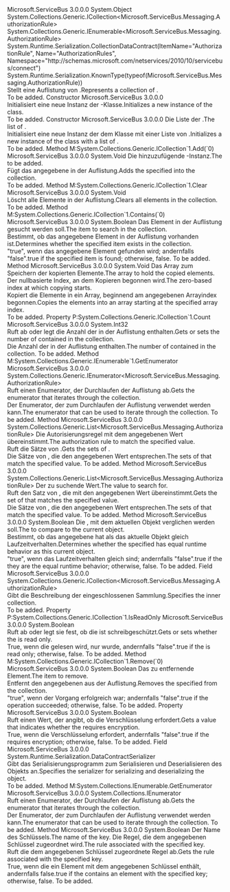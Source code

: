 <Type Name="AuthorizationRules" FullName="Microsoft.ServiceBus.Messaging.AuthorizationRules">
  <TypeSignature Language="C#" Value="public class AuthorizationRules : System.Collections.Generic.ICollection&lt;Microsoft.ServiceBus.Messaging.AuthorizationRule&gt;, System.Collections.Generic.IEnumerable&lt;Microsoft.ServiceBus.Messaging.AuthorizationRule&gt;" />
  <TypeSignature Language="ILAsm" Value=".class public auto ansi beforefieldinit AuthorizationRules extends System.Object implements class System.Collections.Generic.ICollection`1&lt;class Microsoft.ServiceBus.Messaging.AuthorizationRule&gt;, class System.Collections.Generic.IEnumerable`1&lt;class Microsoft.ServiceBus.Messaging.AuthorizationRule&gt;, class System.Collections.IEnumerable" />
  <TypeSignature Language="DocId" Value="T:Microsoft.ServiceBus.Messaging.AuthorizationRules" />
  <TypeSignature Language="VB.NET" Value="Public Class AuthorizationRules&#xA;Implements ICollection(Of AuthorizationRule), IEnumerable(Of AuthorizationRule)" />
  <TypeSignature Language="F#" Value="type AuthorizationRules = class&#xA;    interface ICollection&lt;AuthorizationRule&gt;&#xA;    interface seq&lt;AuthorizationRule&gt;&#xA;    interface IEnumerable" />
  <AssemblyInfo>
    <AssemblyName>Microsoft.ServiceBus</AssemblyName>
    <AssemblyVersion>3.0.0.0</AssemblyVersion>
  </AssemblyInfo>
  <Base>
    <BaseTypeName>System.Object</BaseTypeName>
  </Base>
  <Interfaces>
    <Interface>
      <InterfaceName>System.Collections.Generic.ICollection&lt;Microsoft.ServiceBus.Messaging.AuthorizationRule&gt;</InterfaceName>
    </Interface>
    <Interface>
      <InterfaceName>System.Collections.Generic.IEnumerable&lt;Microsoft.ServiceBus.Messaging.AuthorizationRule&gt;</InterfaceName>
    </Interface>
  </Interfaces>
  <Attributes>
    <Attribute>
      <AttributeName>System.Runtime.Serialization.CollectionDataContract(ItemName="AuthorizationRule", Name="AuthorizationRules", Namespace="http://schemas.microsoft.com/netservices/2010/10/servicebus/connect")</AttributeName>
    </Attribute>
    <Attribute>
      <AttributeName>System.Runtime.Serialization.KnownType(typeof(Microsoft.ServiceBus.Messaging.AuthorizationRule))</AttributeName>
    </Attribute>
  </Attributes>
  <Docs>
    <summary><span data-ttu-id="0a78c-101">Stellt eine Auflistung von <see cref="T:Microsoft.ServiceBus.Messaging.AuthorizationRule" />.</span><span class="sxs-lookup"><span data-stu-id="0a78c-101">Represents a collection of <see cref="T:Microsoft.ServiceBus.Messaging.AuthorizationRule" />.</span></span></summary>
    <remarks>To be added.</remarks>
  </Docs>
  <Members>
    <Member MemberName=".ctor">
      <MemberSignature Language="C#" Value="public AuthorizationRules ();" />
      <MemberSignature Language="ILAsm" Value=".method public hidebysig specialname rtspecialname instance void .ctor() cil managed" />
      <MemberSignature Language="DocId" Value="M:Microsoft.ServiceBus.Messaging.AuthorizationRules.#ctor" />
      <MemberSignature Language="VB.NET" Value="Public Sub New ()" />
      <MemberType>Constructor</MemberType>
      <AssemblyInfo>
        <AssemblyName>Microsoft.ServiceBus</AssemblyName>
        <AssemblyVersion>3.0.0.0</AssemblyVersion>
      </AssemblyInfo>
      <Parameters />
      <Docs>
        <summary><span data-ttu-id="0a78c-102">Initialisiert eine neue Instanz der <see cref="T:Microsoft.ServiceBus.Messaging.AuthorizationRules" />-Klasse.</span><span class="sxs-lookup"><span data-stu-id="0a78c-102">Initializes a new instance of the <see cref="T:Microsoft.ServiceBus.Messaging.AuthorizationRules" /> class.</span></span></summary>
        <remarks>To be added.</remarks>
      </Docs>
    </Member>
    <Member MemberName=".ctor">
      <MemberSignature Language="C#" Value="public AuthorizationRules (System.Collections.Generic.IEnumerable&lt;Microsoft.ServiceBus.Messaging.AuthorizationRule&gt; enumerable);" />
      <MemberSignature Language="ILAsm" Value=".method public hidebysig specialname rtspecialname instance void .ctor(class System.Collections.Generic.IEnumerable`1&lt;class Microsoft.ServiceBus.Messaging.AuthorizationRule&gt; enumerable) cil managed" />
      <MemberSignature Language="DocId" Value="M:Microsoft.ServiceBus.Messaging.AuthorizationRules.#ctor(System.Collections.Generic.IEnumerable{Microsoft.ServiceBus.Messaging.AuthorizationRule})" />
      <MemberSignature Language="VB.NET" Value="Public Sub New (enumerable As IEnumerable(Of AuthorizationRule))" />
      <MemberSignature Language="F#" Value="new Microsoft.ServiceBus.Messaging.AuthorizationRules : seq&lt;Microsoft.ServiceBus.Messaging.AuthorizationRule&gt; -&gt; Microsoft.ServiceBus.Messaging.AuthorizationRules" Usage="new Microsoft.ServiceBus.Messaging.AuthorizationRules enumerable" />
      <MemberType>Constructor</MemberType>
      <AssemblyInfo>
        <AssemblyName>Microsoft.ServiceBus</AssemblyName>
        <AssemblyVersion>3.0.0.0</AssemblyVersion>
      </AssemblyInfo>
      <Parameters>
        <Parameter Name="enumerable" Type="System.Collections.Generic.IEnumerable&lt;Microsoft.ServiceBus.Messaging.AuthorizationRule&gt;" />
      </Parameters>
      <Docs>
        <param name="enumerable"><span data-ttu-id="0a78c-103">Die Liste der <see cref="T:Microsoft.ServiceBus.Messaging.AuthorizationRule" />.</span><span class="sxs-lookup"><span data-stu-id="0a78c-103">The list of <see cref="T:Microsoft.ServiceBus.Messaging.AuthorizationRule" />.</span></span></param>
        <summary><span data-ttu-id="0a78c-104">Initialisiert eine neue Instanz der dem <see cref="T:Microsoft.ServiceBus.Messaging.AuthorizationRules" /> Klasse mit einer Liste von <see cref="T:Microsoft.ServiceBus.Messaging.AuthorizationRule" />.</span><span class="sxs-lookup"><span data-stu-id="0a78c-104">Initializes a new instance of the <see cref="T:Microsoft.ServiceBus.Messaging.AuthorizationRules" /> class with a list of <see cref="T:Microsoft.ServiceBus.Messaging.AuthorizationRule" />.</span></span></summary>
        <remarks>To be added.</remarks>
      </Docs>
    </Member>
    <Member MemberName="Add">
      <MemberSignature Language="C#" Value="public void Add (Microsoft.ServiceBus.Messaging.AuthorizationRule item);" />
      <MemberSignature Language="ILAsm" Value=".method public hidebysig newslot virtual instance void Add(class Microsoft.ServiceBus.Messaging.AuthorizationRule item) cil managed" />
      <MemberSignature Language="DocId" Value="M:Microsoft.ServiceBus.Messaging.AuthorizationRules.Add(Microsoft.ServiceBus.Messaging.AuthorizationRule)" />
      <MemberSignature Language="VB.NET" Value="Public Sub Add (item As AuthorizationRule)" />
      <MemberSignature Language="F#" Value="abstract member Add : Microsoft.ServiceBus.Messaging.AuthorizationRule -&gt; unit&#xA;override this.Add : Microsoft.ServiceBus.Messaging.AuthorizationRule -&gt; unit" Usage="authorizationRules.Add item" />
      <MemberType>Method</MemberType>
      <Implements>
        <InterfaceMember>M:System.Collections.Generic.ICollection`1.Add(`0)</InterfaceMember>
      </Implements>
      <AssemblyInfo>
        <AssemblyName>Microsoft.ServiceBus</AssemblyName>
        <AssemblyVersion>3.0.0.0</AssemblyVersion>
      </AssemblyInfo>
      <ReturnValue>
        <ReturnType>System.Void</ReturnType>
      </ReturnValue>
      <Parameters>
        <Parameter Name="item" Type="Microsoft.ServiceBus.Messaging.AuthorizationRule" />
      </Parameters>
      <Docs>
        <param name="item"><span data-ttu-id="0a78c-105">Die hinzuzufügende <see cref="T:Microsoft.ServiceBus.Messaging.AuthorizationRule" />-Instanz.</span><span class="sxs-lookup"><span data-stu-id="0a78c-105">The <see cref="T:Microsoft.ServiceBus.Messaging.AuthorizationRule" /> to be added.</span></span></param>
        <summary><span data-ttu-id="0a78c-106">Fügt das angegebene <see cref="T:Microsoft.ServiceBus.Messaging.AuthorizationRule" /> in der Auflistung.</span><span class="sxs-lookup"><span data-stu-id="0a78c-106">Adds the specified <see cref="T:Microsoft.ServiceBus.Messaging.AuthorizationRule" /> into the collection.</span></span></summary>
        <remarks>To be added.</remarks>
      </Docs>
    </Member>
    <Member MemberName="Clear">
      <MemberSignature Language="C#" Value="public void Clear ();" />
      <MemberSignature Language="ILAsm" Value=".method public hidebysig newslot virtual instance void Clear() cil managed" />
      <MemberSignature Language="DocId" Value="M:Microsoft.ServiceBus.Messaging.AuthorizationRules.Clear" />
      <MemberSignature Language="VB.NET" Value="Public Sub Clear ()" />
      <MemberSignature Language="F#" Value="abstract member Clear : unit -&gt; unit&#xA;override this.Clear : unit -&gt; unit" Usage="authorizationRules.Clear " />
      <MemberType>Method</MemberType>
      <Implements>
        <InterfaceMember>M:System.Collections.Generic.ICollection`1.Clear</InterfaceMember>
      </Implements>
      <AssemblyInfo>
        <AssemblyName>Microsoft.ServiceBus</AssemblyName>
        <AssemblyVersion>3.0.0.0</AssemblyVersion>
      </AssemblyInfo>
      <ReturnValue>
        <ReturnType>System.Void</ReturnType>
      </ReturnValue>
      <Parameters />
      <Docs>
        <summary><span data-ttu-id="0a78c-107">Löscht alle Elemente in der Auflistung.</span><span class="sxs-lookup"><span data-stu-id="0a78c-107">Clears all elements in the collection.</span></span></summary>
        <remarks>To be added.</remarks>
      </Docs>
    </Member>
    <Member MemberName="Contains">
      <MemberSignature Language="C#" Value="public bool Contains (Microsoft.ServiceBus.Messaging.AuthorizationRule item);" />
      <MemberSignature Language="ILAsm" Value=".method public hidebysig newslot virtual instance bool Contains(class Microsoft.ServiceBus.Messaging.AuthorizationRule item) cil managed" />
      <MemberSignature Language="DocId" Value="M:Microsoft.ServiceBus.Messaging.AuthorizationRules.Contains(Microsoft.ServiceBus.Messaging.AuthorizationRule)" />
      <MemberSignature Language="VB.NET" Value="Public Function Contains (item As AuthorizationRule) As Boolean" />
      <MemberSignature Language="F#" Value="abstract member Contains : Microsoft.ServiceBus.Messaging.AuthorizationRule -&gt; bool&#xA;override this.Contains : Microsoft.ServiceBus.Messaging.AuthorizationRule -&gt; bool" Usage="authorizationRules.Contains item" />
      <MemberType>Method</MemberType>
      <Implements>
        <InterfaceMember>M:System.Collections.Generic.ICollection`1.Contains(`0)</InterfaceMember>
      </Implements>
      <AssemblyInfo>
        <AssemblyName>Microsoft.ServiceBus</AssemblyName>
        <AssemblyVersion>3.0.0.0</AssemblyVersion>
      </AssemblyInfo>
      <ReturnValue>
        <ReturnType>System.Boolean</ReturnType>
      </ReturnValue>
      <Parameters>
        <Parameter Name="item" Type="Microsoft.ServiceBus.Messaging.AuthorizationRule" />
      </Parameters>
      <Docs>
        <param name="item"><span data-ttu-id="0a78c-108">Das Element in der Auflistung gesucht werden soll.</span><span class="sxs-lookup"><span data-stu-id="0a78c-108">The item to search in the collection.</span></span></param>
        <summary><span data-ttu-id="0a78c-109">Bestimmt, ob das angegebene Element in der Auflistung vorhanden ist.</span><span class="sxs-lookup"><span data-stu-id="0a78c-109">Determines whether the specified item exists in the collection.</span></span></summary>
        <returns><span data-ttu-id="0a78c-110">"true", wenn das angegebene Element gefunden wird; andernfalls "false".</span><span class="sxs-lookup"><span data-stu-id="0a78c-110">true if the specified item is found; otherwise, false.</span></span></returns>
        <remarks>To be added.</remarks>
      </Docs>
    </Member>
    <Member MemberName="CopyTo">
      <MemberSignature Language="C#" Value="public void CopyTo (Microsoft.ServiceBus.Messaging.AuthorizationRule[] array, int arrayIndex);" />
      <MemberSignature Language="ILAsm" Value=".method public hidebysig newslot virtual instance void CopyTo(class Microsoft.ServiceBus.Messaging.AuthorizationRule[] array, int32 arrayIndex) cil managed" />
      <MemberSignature Language="DocId" Value="M:Microsoft.ServiceBus.Messaging.AuthorizationRules.CopyTo(Microsoft.ServiceBus.Messaging.AuthorizationRule[],System.Int32)" />
      <MemberSignature Language="VB.NET" Value="Public Sub CopyTo (array As AuthorizationRule(), arrayIndex As Integer)" />
      <MemberSignature Language="F#" Value="abstract member CopyTo : Microsoft.ServiceBus.Messaging.AuthorizationRule[] * int -&gt; unit&#xA;override this.CopyTo : Microsoft.ServiceBus.Messaging.AuthorizationRule[] * int -&gt; unit" Usage="authorizationRules.CopyTo (array, arrayIndex)" />
      <MemberType>Method</MemberType>
      <AssemblyInfo>
        <AssemblyName>Microsoft.ServiceBus</AssemblyName>
        <AssemblyVersion>3.0.0.0</AssemblyVersion>
      </AssemblyInfo>
      <ReturnValue>
        <ReturnType>System.Void</ReturnType>
      </ReturnValue>
      <Parameters>
        <Parameter Name="array" Type="Microsoft.ServiceBus.Messaging.AuthorizationRule[]" />
        <Parameter Name="arrayIndex" Type="System.Int32" />
      </Parameters>
      <Docs>
        <param name="array"><span data-ttu-id="0a78c-111">Das Array zum Speichern der kopierten Elemente.</span><span class="sxs-lookup"><span data-stu-id="0a78c-111">The array to hold the copied elements.</span></span></param>
        <param name="arrayIndex"><span data-ttu-id="0a78c-112">Der nullbasierte Index, an dem Kopieren begonnen wird.</span><span class="sxs-lookup"><span data-stu-id="0a78c-112">The zero-based index at which copying starts.</span></span></param>
        <summary><span data-ttu-id="0a78c-113">Kopiert die Elemente in ein Array, beginnend am angegebenen Arrayindex begonnen.</span><span class="sxs-lookup"><span data-stu-id="0a78c-113">Copies the elements into an array starting at the specified array index.</span></span></summary>
        <remarks>To be added.</remarks>
      </Docs>
    </Member>
    <Member MemberName="Count">
      <MemberSignature Language="C#" Value="public int Count { get; }" />
      <MemberSignature Language="ILAsm" Value=".property instance int32 Count" />
      <MemberSignature Language="DocId" Value="P:Microsoft.ServiceBus.Messaging.AuthorizationRules.Count" />
      <MemberSignature Language="VB.NET" Value="Public ReadOnly Property Count As Integer" />
      <MemberSignature Language="F#" Value="member this.Count : int" Usage="Microsoft.ServiceBus.Messaging.AuthorizationRules.Count" />
      <MemberType>Property</MemberType>
      <Implements>
        <InterfaceMember>P:System.Collections.Generic.ICollection`1.Count</InterfaceMember>
      </Implements>
      <AssemblyInfo>
        <AssemblyName>Microsoft.ServiceBus</AssemblyName>
        <AssemblyVersion>3.0.0.0</AssemblyVersion>
      </AssemblyInfo>
      <ReturnValue>
        <ReturnType>System.Int32</ReturnType>
      </ReturnValue>
      <Docs>
        <summary><span data-ttu-id="0a78c-114">Ruft ab oder legt die Anzahl der <see cref="T:Microsoft.ServiceBus.Messaging.AuthorizationRule" /> in der Auflistung enthalten.</span><span class="sxs-lookup"><span data-stu-id="0a78c-114">Gets or sets the number of <see cref="T:Microsoft.ServiceBus.Messaging.AuthorizationRule" /> contained in the collection.</span></span></summary>
        <value><span data-ttu-id="0a78c-115">Die Anzahl der <see cref="T:Microsoft.ServiceBus.Messaging.AuthorizationRule" /> in der Auflistung enthalten.</span><span class="sxs-lookup"><span data-stu-id="0a78c-115">The number of <see cref="T:Microsoft.ServiceBus.Messaging.AuthorizationRule" /> contained in the collection.</span></span></value>
        <remarks>To be added.</remarks>
      </Docs>
    </Member>
    <Member MemberName="GetEnumerator">
      <MemberSignature Language="C#" Value="public System.Collections.Generic.IEnumerator&lt;Microsoft.ServiceBus.Messaging.AuthorizationRule&gt; GetEnumerator ();" />
      <MemberSignature Language="ILAsm" Value=".method public hidebysig newslot virtual instance class System.Collections.Generic.IEnumerator`1&lt;class Microsoft.ServiceBus.Messaging.AuthorizationRule&gt; GetEnumerator() cil managed" />
      <MemberSignature Language="DocId" Value="M:Microsoft.ServiceBus.Messaging.AuthorizationRules.GetEnumerator" />
      <MemberSignature Language="VB.NET" Value="Public Function GetEnumerator () As IEnumerator(Of AuthorizationRule)" />
      <MemberSignature Language="F#" Value="abstract member GetEnumerator : unit -&gt; System.Collections.Generic.IEnumerator&lt;Microsoft.ServiceBus.Messaging.AuthorizationRule&gt;&#xA;override this.GetEnumerator : unit -&gt; System.Collections.Generic.IEnumerator&lt;Microsoft.ServiceBus.Messaging.AuthorizationRule&gt;" Usage="authorizationRules.GetEnumerator " />
      <MemberType>Method</MemberType>
      <Implements>
        <InterfaceMember>M:System.Collections.Generic.IEnumerable`1.GetEnumerator</InterfaceMember>
      </Implements>
      <AssemblyInfo>
        <AssemblyName>Microsoft.ServiceBus</AssemblyName>
        <AssemblyVersion>3.0.0.0</AssemblyVersion>
      </AssemblyInfo>
      <ReturnValue>
        <ReturnType>System.Collections.Generic.IEnumerator&lt;Microsoft.ServiceBus.Messaging.AuthorizationRule&gt;</ReturnType>
      </ReturnValue>
      <Parameters />
      <Docs>
        <summary><span data-ttu-id="0a78c-116">Ruft einen Enumerator, der Durchlaufen der Auflistung ab.</span><span class="sxs-lookup"><span data-stu-id="0a78c-116">Gets the enumerator that iterates through the collection.</span></span></summary>
        <returns><span data-ttu-id="0a78c-117">Der Enumerator, der zum Durchlaufen der Auflistung verwendet werden kann.</span><span class="sxs-lookup"><span data-stu-id="0a78c-117">The enumerator that can be used to iterate through the collection.</span></span></returns>
        <remarks>To be added.</remarks>
      </Docs>
    </Member>
    <Member MemberName="GetRules">
      <MemberSignature Language="C#" Value="public System.Collections.Generic.List&lt;Microsoft.ServiceBus.Messaging.AuthorizationRule&gt; GetRules (Predicate&lt;Microsoft.ServiceBus.Messaging.AuthorizationRule&gt; match);" />
      <MemberSignature Language="ILAsm" Value=".method public hidebysig instance class System.Collections.Generic.List`1&lt;class Microsoft.ServiceBus.Messaging.AuthorizationRule&gt; GetRules(class System.Predicate`1&lt;class Microsoft.ServiceBus.Messaging.AuthorizationRule&gt; match) cil managed" />
      <MemberSignature Language="DocId" Value="M:Microsoft.ServiceBus.Messaging.AuthorizationRules.GetRules(System.Predicate{Microsoft.ServiceBus.Messaging.AuthorizationRule})" />
      <MemberSignature Language="VB.NET" Value="Public Function GetRules (match As Predicate(Of AuthorizationRule)) As List(Of AuthorizationRule)" />
      <MemberSignature Language="F#" Value="member this.GetRules : Predicate&lt;Microsoft.ServiceBus.Messaging.AuthorizationRule&gt; -&gt; System.Collections.Generic.List&lt;Microsoft.ServiceBus.Messaging.AuthorizationRule&gt;" Usage="authorizationRules.GetRules match" />
      <MemberType>Method</MemberType>
      <AssemblyInfo>
        <AssemblyName>Microsoft.ServiceBus</AssemblyName>
        <AssemblyVersion>3.0.0.0</AssemblyVersion>
      </AssemblyInfo>
      <ReturnValue>
        <ReturnType>System.Collections.Generic.List&lt;Microsoft.ServiceBus.Messaging.AuthorizationRule&gt;</ReturnType>
      </ReturnValue>
      <Parameters>
        <Parameter Name="match" Type="System.Predicate&lt;Microsoft.ServiceBus.Messaging.AuthorizationRule&gt;" />
      </Parameters>
      <Docs>
        <param name="match"><span data-ttu-id="0a78c-118">Die Autorisierungsregel mit dem angegebenen Wert übereinstimmt.</span><span class="sxs-lookup"><span data-stu-id="0a78c-118">The authorization rule to match the specified value.</span></span></param>
        <summary><span data-ttu-id="0a78c-119">Ruft die Sätze von <see cref="T:Microsoft.ServiceBus.Messaging.AuthorizationRule" />.</span><span class="sxs-lookup"><span data-stu-id="0a78c-119">Gets the sets of <see cref="T:Microsoft.ServiceBus.Messaging.AuthorizationRule" />.</span></span></summary>
        <returns><span data-ttu-id="0a78c-120">Die Sätze von <see cref="T:Microsoft.ServiceBus.Messaging.AuthorizationRule" /> , die den angegebenen Wert entsprechen.</span><span class="sxs-lookup"><span data-stu-id="0a78c-120">The sets of <see cref="T:Microsoft.ServiceBus.Messaging.AuthorizationRule" /> that match the specified value.</span></span></returns>
        <remarks>To be added.</remarks>
      </Docs>
    </Member>
    <Member MemberName="GetRules">
      <MemberSignature Language="C#" Value="public System.Collections.Generic.List&lt;Microsoft.ServiceBus.Messaging.AuthorizationRule&gt; GetRules (string claimValue);" />
      <MemberSignature Language="ILAsm" Value=".method public hidebysig instance class System.Collections.Generic.List`1&lt;class Microsoft.ServiceBus.Messaging.AuthorizationRule&gt; GetRules(string claimValue) cil managed" />
      <MemberSignature Language="DocId" Value="M:Microsoft.ServiceBus.Messaging.AuthorizationRules.GetRules(System.String)" />
      <MemberSignature Language="VB.NET" Value="Public Function GetRules (claimValue As String) As List(Of AuthorizationRule)" />
      <MemberSignature Language="F#" Value="member this.GetRules : string -&gt; System.Collections.Generic.List&lt;Microsoft.ServiceBus.Messaging.AuthorizationRule&gt;" Usage="authorizationRules.GetRules claimValue" />
      <MemberType>Method</MemberType>
      <AssemblyInfo>
        <AssemblyName>Microsoft.ServiceBus</AssemblyName>
        <AssemblyVersion>3.0.0.0</AssemblyVersion>
      </AssemblyInfo>
      <ReturnValue>
        <ReturnType>System.Collections.Generic.List&lt;Microsoft.ServiceBus.Messaging.AuthorizationRule&gt;</ReturnType>
      </ReturnValue>
      <Parameters>
        <Parameter Name="claimValue" Type="System.String" />
      </Parameters>
      <Docs>
        <param name="claimValue"><span data-ttu-id="0a78c-121">Der zu suchende Wert.</span><span class="sxs-lookup"><span data-stu-id="0a78c-121">The value to search for.</span></span></param>
        <summary><span data-ttu-id="0a78c-122">Ruft den Satz von <see cref="T:Microsoft.ServiceBus.Messaging.AuthorizationRule" /> , die mit den angegebenen Wert übereinstimmt.</span><span class="sxs-lookup"><span data-stu-id="0a78c-122">Gets the set of <see cref="T:Microsoft.ServiceBus.Messaging.AuthorizationRule" /> that matches the specified value.</span></span></summary>
        <returns><span data-ttu-id="0a78c-123">Die Sätze von <see cref="T:Microsoft.ServiceBus.Messaging.AuthorizationRule" /> , die den angegebenen Wert entsprechen.</span><span class="sxs-lookup"><span data-stu-id="0a78c-123">The sets of <see cref="T:Microsoft.ServiceBus.Messaging.AuthorizationRule" /> that match the specified value.</span></span></returns>
        <remarks>To be added.</remarks>
      </Docs>
    </Member>
    <Member MemberName="HasEqualRuntimeBehavior">
      <MemberSignature Language="C#" Value="public bool HasEqualRuntimeBehavior (Microsoft.ServiceBus.Messaging.AuthorizationRules comparand);" />
      <MemberSignature Language="ILAsm" Value=".method public hidebysig instance bool HasEqualRuntimeBehavior(class Microsoft.ServiceBus.Messaging.AuthorizationRules comparand) cil managed" />
      <MemberSignature Language="DocId" Value="M:Microsoft.ServiceBus.Messaging.AuthorizationRules.HasEqualRuntimeBehavior(Microsoft.ServiceBus.Messaging.AuthorizationRules)" />
      <MemberSignature Language="VB.NET" Value="Public Function HasEqualRuntimeBehavior (comparand As AuthorizationRules) As Boolean" />
      <MemberSignature Language="F#" Value="member this.HasEqualRuntimeBehavior : Microsoft.ServiceBus.Messaging.AuthorizationRules -&gt; bool" Usage="authorizationRules.HasEqualRuntimeBehavior comparand" />
      <MemberType>Method</MemberType>
      <AssemblyInfo>
        <AssemblyName>Microsoft.ServiceBus</AssemblyName>
        <AssemblyVersion>3.0.0.0</AssemblyVersion>
      </AssemblyInfo>
      <ReturnValue>
        <ReturnType>System.Boolean</ReturnType>
      </ReturnValue>
      <Parameters>
        <Parameter Name="comparand" Type="Microsoft.ServiceBus.Messaging.AuthorizationRules" />
      </Parameters>
      <Docs>
        <param name="comparand"><span data-ttu-id="0a78c-124">Die <see cref="T:Microsoft.ServiceBus.Messaging.AuthorizationRules" /> , mit dem aktuellen Objekt verglichen werden soll.</span><span class="sxs-lookup"><span data-stu-id="0a78c-124">The <see cref="T:Microsoft.ServiceBus.Messaging.AuthorizationRules" /> to compare to the current object.</span></span></param>
        <summary><span data-ttu-id="0a78c-125">Bestimmt, ob das angegebene <see cref="T:Microsoft.ServiceBus.Messaging.AuthorizationRules" /> hat als das aktuelle Objekt gleich Laufzeitverhalten.</span><span class="sxs-lookup"><span data-stu-id="0a78c-125">Determines whether the specified <see cref="T:Microsoft.ServiceBus.Messaging.AuthorizationRules" /> has equal runtime behavior as this current object.</span></span></summary>
        <returns><span data-ttu-id="0a78c-126">"true", wenn das Laufzeitverhalten gleich sind; andernfalls "false".</span><span class="sxs-lookup"><span data-stu-id="0a78c-126">true if the they are the equal runtime behavior; otherwise, false.</span></span></returns>
        <remarks>To be added.</remarks>
      </Docs>
    </Member>
    <Member MemberName="innerCollection">
      <MemberSignature Language="C#" Value="public readonly System.Collections.Generic.ICollection&lt;Microsoft.ServiceBus.Messaging.AuthorizationRule&gt; innerCollection;" />
      <MemberSignature Language="ILAsm" Value=".field public initonly class System.Collections.Generic.ICollection`1&lt;class Microsoft.ServiceBus.Messaging.AuthorizationRule&gt; innerCollection" />
      <MemberSignature Language="DocId" Value="F:Microsoft.ServiceBus.Messaging.AuthorizationRules.innerCollection" />
      <MemberSignature Language="VB.NET" Value="Public ReadOnly innerCollection As ICollection(Of AuthorizationRule) " />
      <MemberSignature Language="F#" Value="val mutable innerCollection : System.Collections.Generic.ICollection&lt;Microsoft.ServiceBus.Messaging.AuthorizationRule&gt;" Usage="Microsoft.ServiceBus.Messaging.AuthorizationRules.innerCollection" />
      <MemberType>Field</MemberType>
      <AssemblyInfo>
        <AssemblyName>Microsoft.ServiceBus</AssemblyName>
        <AssemblyVersion>3.0.0.0</AssemblyVersion>
      </AssemblyInfo>
      <ReturnValue>
        <ReturnType>System.Collections.Generic.ICollection&lt;Microsoft.ServiceBus.Messaging.AuthorizationRule&gt;</ReturnType>
      </ReturnValue>
      <Docs>
        <summary><span data-ttu-id="0a78c-127">Gibt die Beschreibung der eingeschlossenen Sammlung.</span><span class="sxs-lookup"><span data-stu-id="0a78c-127">Specifies the inner collection.</span></span></summary>
        <remarks>To be added.</remarks>
      </Docs>
    </Member>
    <Member MemberName="IsReadOnly">
      <MemberSignature Language="C#" Value="public bool IsReadOnly { get; }" />
      <MemberSignature Language="ILAsm" Value=".property instance bool IsReadOnly" />
      <MemberSignature Language="DocId" Value="P:Microsoft.ServiceBus.Messaging.AuthorizationRules.IsReadOnly" />
      <MemberSignature Language="VB.NET" Value="Public ReadOnly Property IsReadOnly As Boolean" />
      <MemberSignature Language="F#" Value="member this.IsReadOnly : bool" Usage="Microsoft.ServiceBus.Messaging.AuthorizationRules.IsReadOnly" />
      <MemberType>Property</MemberType>
      <Implements>
        <InterfaceMember>P:System.Collections.Generic.ICollection`1.IsReadOnly</InterfaceMember>
      </Implements>
      <AssemblyInfo>
        <AssemblyName>Microsoft.ServiceBus</AssemblyName>
        <AssemblyVersion>3.0.0.0</AssemblyVersion>
      </AssemblyInfo>
      <ReturnValue>
        <ReturnType>System.Boolean</ReturnType>
      </ReturnValue>
      <Docs>
        <summary><span data-ttu-id="0a78c-128">Ruft ab oder legt sie fest, ob die <see cref="T:Microsoft.ServiceBus.Messaging.AuthorizationRules" /> ist schreibgeschützt.</span><span class="sxs-lookup"><span data-stu-id="0a78c-128">Gets or sets whether the <see cref="T:Microsoft.ServiceBus.Messaging.AuthorizationRules" /> is read only.</span></span></summary>
        <value><span data-ttu-id="0a78c-129">True, wenn die <see cref="T:Microsoft.ServiceBus.Messaging.AuthorizationRules" /> gelesen wird, nur wurde, andernfalls "false".</span><span class="sxs-lookup"><span data-stu-id="0a78c-129">true if the <see cref="T:Microsoft.ServiceBus.Messaging.AuthorizationRules" /> is read only; otherwise, false.</span></span></value>
        <remarks>To be added.</remarks>
      </Docs>
    </Member>
    <Member MemberName="Remove">
      <MemberSignature Language="C#" Value="public bool Remove (Microsoft.ServiceBus.Messaging.AuthorizationRule item);" />
      <MemberSignature Language="ILAsm" Value=".method public hidebysig newslot virtual instance bool Remove(class Microsoft.ServiceBus.Messaging.AuthorizationRule item) cil managed" />
      <MemberSignature Language="DocId" Value="M:Microsoft.ServiceBus.Messaging.AuthorizationRules.Remove(Microsoft.ServiceBus.Messaging.AuthorizationRule)" />
      <MemberSignature Language="VB.NET" Value="Public Function Remove (item As AuthorizationRule) As Boolean" />
      <MemberSignature Language="F#" Value="abstract member Remove : Microsoft.ServiceBus.Messaging.AuthorizationRule -&gt; bool&#xA;override this.Remove : Microsoft.ServiceBus.Messaging.AuthorizationRule -&gt; bool" Usage="authorizationRules.Remove item" />
      <MemberType>Method</MemberType>
      <Implements>
        <InterfaceMember>M:System.Collections.Generic.ICollection`1.Remove(`0)</InterfaceMember>
      </Implements>
      <AssemblyInfo>
        <AssemblyName>Microsoft.ServiceBus</AssemblyName>
        <AssemblyVersion>3.0.0.0</AssemblyVersion>
      </AssemblyInfo>
      <ReturnValue>
        <ReturnType>System.Boolean</ReturnType>
      </ReturnValue>
      <Parameters>
        <Parameter Name="item" Type="Microsoft.ServiceBus.Messaging.AuthorizationRule" />
      </Parameters>
      <Docs>
        <param name="item"><span data-ttu-id="0a78c-130">Das zu entfernende Element.</span><span class="sxs-lookup"><span data-stu-id="0a78c-130">The item to remove.</span></span></param>
        <summary><span data-ttu-id="0a78c-131">Entfernt den angegebenen <see cref="T:Microsoft.ServiceBus.Messaging.AuthorizationRule" /> aus der Auflistung.</span><span class="sxs-lookup"><span data-stu-id="0a78c-131">Removes the specified <see cref="T:Microsoft.ServiceBus.Messaging.AuthorizationRule" /> from the collection.</span></span></summary>
        <returns><span data-ttu-id="0a78c-132">"true", wenn der Vorgang erfolgreich war; andernfalls "false".</span><span class="sxs-lookup"><span data-stu-id="0a78c-132">true if the operation succeeded; otherwise, false.</span></span></returns>
        <remarks>To be added.</remarks>
      </Docs>
    </Member>
    <Member MemberName="RequiresEncryption">
      <MemberSignature Language="C#" Value="public bool RequiresEncryption { get; }" />
      <MemberSignature Language="ILAsm" Value=".property instance bool RequiresEncryption" />
      <MemberSignature Language="DocId" Value="P:Microsoft.ServiceBus.Messaging.AuthorizationRules.RequiresEncryption" />
      <MemberSignature Language="VB.NET" Value="Public ReadOnly Property RequiresEncryption As Boolean" />
      <MemberSignature Language="F#" Value="member this.RequiresEncryption : bool" Usage="Microsoft.ServiceBus.Messaging.AuthorizationRules.RequiresEncryption" />
      <MemberType>Property</MemberType>
      <AssemblyInfo>
        <AssemblyName>Microsoft.ServiceBus</AssemblyName>
        <AssemblyVersion>3.0.0.0</AssemblyVersion>
      </AssemblyInfo>
      <ReturnValue>
        <ReturnType>System.Boolean</ReturnType>
      </ReturnValue>
      <Docs>
        <summary><span data-ttu-id="0a78c-133">Ruft einen Wert, der angibt, ob die <see cref="T:Microsoft.ServiceBus.Messaging.AuthorizationRules" /> Verschlüsselung erfordert.</span><span class="sxs-lookup"><span data-stu-id="0a78c-133">Gets a value that indicates whether the <see cref="T:Microsoft.ServiceBus.Messaging.AuthorizationRules" /> requires encryption.</span></span></summary>
        <value><span data-ttu-id="0a78c-134">True, wenn die <see cref="T:Microsoft.ServiceBus.Messaging.AuthorizationRules" /> Verschlüsselung erfordert, andernfalls "false".</span><span class="sxs-lookup"><span data-stu-id="0a78c-134">true if the <see cref="T:Microsoft.ServiceBus.Messaging.AuthorizationRules" /> requires encryption; otherwise, false.</span></span></value>
        <remarks>To be added.</remarks>
      </Docs>
    </Member>
    <Member MemberName="Serializer">
      <MemberSignature Language="C#" Value="public static readonly System.Runtime.Serialization.DataContractSerializer Serializer;" />
      <MemberSignature Language="ILAsm" Value=".field public static initonly class System.Runtime.Serialization.DataContractSerializer Serializer" />
      <MemberSignature Language="DocId" Value="F:Microsoft.ServiceBus.Messaging.AuthorizationRules.Serializer" />
      <MemberSignature Language="VB.NET" Value="Public Shared ReadOnly Serializer As DataContractSerializer " />
      <MemberSignature Language="F#" Value=" staticval mutable Serializer : System.Runtime.Serialization.DataContractSerializer" Usage="Microsoft.ServiceBus.Messaging.AuthorizationRules.Serializer" />
      <MemberType>Field</MemberType>
      <AssemblyInfo>
        <AssemblyName>Microsoft.ServiceBus</AssemblyName>
        <AssemblyVersion>3.0.0.0</AssemblyVersion>
      </AssemblyInfo>
      <ReturnValue>
        <ReturnType>System.Runtime.Serialization.DataContractSerializer</ReturnType>
      </ReturnValue>
      <Docs>
        <summary><span data-ttu-id="0a78c-135">Gibt das Serialisierungsprogramm zum Serialisieren und Deserialisieren des Objekts an.</span><span class="sxs-lookup"><span data-stu-id="0a78c-135">Specifies the serializer for serializing and deserializing the object.</span></span></summary>
        <remarks>To be added.</remarks>
      </Docs>
    </Member>
    <Member MemberName="System.Collections.IEnumerable.GetEnumerator">
      <MemberSignature Language="C#" Value="System.Collections.IEnumerator IEnumerable.GetEnumerator ();" />
      <MemberSignature Language="ILAsm" Value=".method hidebysig newslot virtual instance class System.Collections.IEnumerator System.Collections.IEnumerable.GetEnumerator() cil managed" />
      <MemberSignature Language="DocId" Value="M:Microsoft.ServiceBus.Messaging.AuthorizationRules.System#Collections#IEnumerable#GetEnumerator" />
      <MemberSignature Language="VB.NET" Value="Function GetEnumerator () As IEnumerator Implements IEnumerable.GetEnumerator" />
      <MemberType>Method</MemberType>
      <Implements>
        <InterfaceMember>M:System.Collections.IEnumerable.GetEnumerator</InterfaceMember>
      </Implements>
      <AssemblyInfo>
        <AssemblyName>Microsoft.ServiceBus</AssemblyName>
        <AssemblyVersion>3.0.0.0</AssemblyVersion>
      </AssemblyInfo>
      <ReturnValue>
        <ReturnType>System.Collections.IEnumerator</ReturnType>
      </ReturnValue>
      <Parameters />
      <Docs>
        <summary><span data-ttu-id="0a78c-136">Ruft einen Enumerator, der Durchlaufen der Auflistung ab.</span><span class="sxs-lookup"><span data-stu-id="0a78c-136">Gets the enumerator that iterates through the collection.</span></span></summary>
        <returns><span data-ttu-id="0a78c-137">Der Enumerator, der zum Durchlaufen der Auflistung verwendet werden kann.</span><span class="sxs-lookup"><span data-stu-id="0a78c-137">The enumerator that can be used to iterate through the collection.</span></span></returns>
        <remarks>To be added.</remarks>
      </Docs>
    </Member>
    <Member MemberName="TryGetSharedAccessAuthorizationRule">
      <MemberSignature Language="C#" Value="public bool TryGetSharedAccessAuthorizationRule (string keyName, out Microsoft.ServiceBus.Messaging.SharedAccessAuthorizationRule rule);" />
      <MemberSignature Language="ILAsm" Value=".method public hidebysig instance bool TryGetSharedAccessAuthorizationRule(string keyName, [out] class Microsoft.ServiceBus.Messaging.SharedAccessAuthorizationRule&amp; rule) cil managed" />
      <MemberSignature Language="DocId" Value="M:Microsoft.ServiceBus.Messaging.AuthorizationRules.TryGetSharedAccessAuthorizationRule(System.String,Microsoft.ServiceBus.Messaging.SharedAccessAuthorizationRule@)" />
      <MemberSignature Language="VB.NET" Value="Public Function TryGetSharedAccessAuthorizationRule (keyName As String, ByRef rule As SharedAccessAuthorizationRule) As Boolean" />
      <MemberSignature Language="F#" Value="member this.TryGetSharedAccessAuthorizationRule : string *  -&gt; bool" Usage="authorizationRules.TryGetSharedAccessAuthorizationRule (keyName, rule)" />
      <MemberType>Method</MemberType>
      <AssemblyInfo>
        <AssemblyName>Microsoft.ServiceBus</AssemblyName>
        <AssemblyVersion>3.0.0.0</AssemblyVersion>
      </AssemblyInfo>
      <ReturnValue>
        <ReturnType>System.Boolean</ReturnType>
      </ReturnValue>
      <Parameters>
        <Parameter Name="keyName" Type="System.String" />
        <Parameter Name="rule" Type="Microsoft.ServiceBus.Messaging.SharedAccessAuthorizationRule&amp;" RefType="out" />
      </Parameters>
      <Docs>
        <param name="keyName"><span data-ttu-id="0a78c-138">Der Name des Schlüssels.</span><span class="sxs-lookup"><span data-stu-id="0a78c-138">The name of the key.</span></span></param>
        <param name="rule"><span data-ttu-id="0a78c-139">Die Regel, die dem angegebenen Schlüssel zugeordnet wird.</span><span class="sxs-lookup"><span data-stu-id="0a78c-139">The rule associated with the specified key.</span></span></param>
        <summary><span data-ttu-id="0a78c-140">Ruft die dem angegebenen Schlüssel zugeordnete Regel ab.</span><span class="sxs-lookup"><span data-stu-id="0a78c-140">Gets the rule associated with the specified key.</span></span></summary>
        <returns><span data-ttu-id="0a78c-141">True, wenn die <see cref="T:Microsoft.ServiceBus.Messaging.AuthorizationRules" /> ein Element mit dem angegebenen Schlüssel enthält, andernfalls false.</span><span class="sxs-lookup"><span data-stu-id="0a78c-141">true if the <see cref="T:Microsoft.ServiceBus.Messaging.AuthorizationRules" /> contains an element with the specified key; otherwise, false.</span></span></returns>
        <remarks>To be added.</remarks>
      </Docs>
    </Member>
  </Members>
</Type>